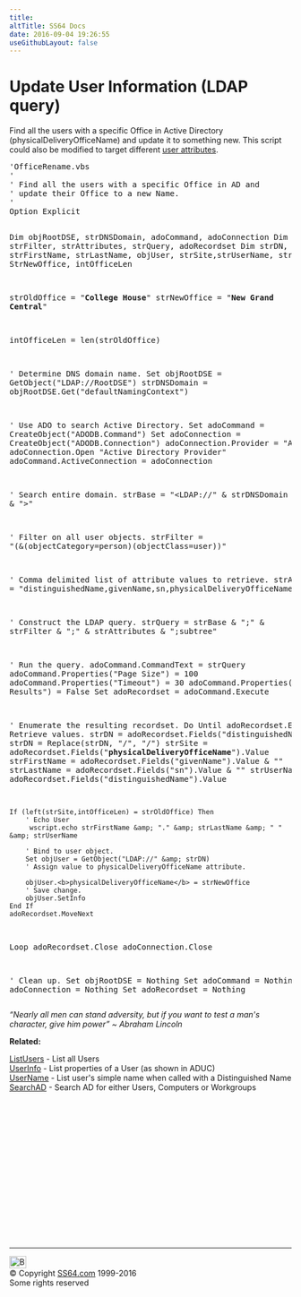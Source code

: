 ```yaml
---
title:
altTitle: SS64 Docs
date: 2016-09-04 19:26:55
useGithubLayout: false
---
```

<!-- #BeginLibraryItem "/Library/head_vbsyntax.lbi" --><!-- #EndLibraryItem --><h1>Update User Information (LDAP query)</h1> 
<p>Find all the users with a specific Office in Active Directory (physicalDeliveryOfficeName) and
update it to something new. This script could also be modified to target different <a href="syntax-userinfo.html">user attributes</a>.</p>
<pre>'OfficeRename.vbs
'
' Find all the users with a specific Office in AD and
' update their Office to a new Name.
'
Option Explicit

Dim objRootDSE, strDNSDomain, adoCommand, adoConnection
Dim strBase, strFilter, strAttributes, strQuery, adoRecordset
Dim strDN, strFirstName, strLastName, objUser, strSite,strUserName, strOldOffice, StrNewOffice, intOfficeLen


strOldOffice = "<b>College House</b>"
strNewOffice = "<b>New Grand Central</b>"

intOfficeLen = len(strOldOffice)

' Determine DNS domain name.
Set objRootDSE = GetObject("LDAP://RootDSE")
strDNSDomain = objRootDSE.Get("defaultNamingContext")

' Use ADO to search Active Directory.
Set adoCommand = CreateObject("ADODB.Command")
Set adoConnection = CreateObject("ADODB.Connection")
adoConnection.Provider = "ADsDSOObject"
adoConnection.Open "Active Directory Provider"
adoCommand.ActiveConnection = adoConnection

' Search entire domain.
strBase = "&lt;LDAP://" &amp; strDNSDomain &amp; "&gt;"

' Filter on all user objects.
strFilter = "(&amp;(objectCategory=person)(objectClass=user))"

' Comma delimited list of attribute values to retrieve.
strAttributes = "distinguishedName,givenName,sn,physicalDeliveryOfficeName"

' Construct the LDAP query.
strQuery = strBase &amp; ";" &amp; strFilter &amp; ";" &amp; strAttributes &amp; ";subtree"

' Run the query.
adoCommand.CommandText = strQuery
adoCommand.Properties("Page Size") = 100
adoCommand.Properties("Timeout") = 30
adoCommand.Properties("Cache Results") = False
Set adoRecordset = adoCommand.Execute

' Enumerate the resulting recordset.
Do Until adoRecordset.EOF
    ' Retrieve values.
    strDN = adoRecordset.Fields("distinguishedName").Value
    strDN = Replace(strDN, "/", "\/")
    strSite = adoRecordset.Fields("<b>physicalDeliveryOfficeName</b>").Value
    strFirstName = adoRecordset.Fields("givenName").Value &amp; ""
    strLastName = adoRecordset.Fields("sn").Value &amp; ""
    strUserName = adoRecordset.Fields("distinguishedName").Value

    If (left(strSite,intOfficeLen) = strOldOffice) Then
        ' Echo User
         wscript.echo strFirstName &amp; "." &amp; strLastName &amp; " " &amp; strUserName

        ' Bind to user object.
        Set objUser = GetObject("LDAP://" &amp; strDN)
        ' Assign value to physicalDeliveryOfficeName attribute.

        objUser.<b>physicalDeliveryOfficeName</b> = strNewOffice
        ' Save change.
        objUser.SetInfo
    End If
    adoRecordset.MoveNext
Loop
adoRecordset.Close
adoConnection.Close

' Clean up.
Set objRootDSE = Nothing
Set adoCommand = Nothing
Set adoConnection = Nothing
Set adoRecordset = Nothing</pre>
<p class="quote"><i>“Nearly all men can stand adversity, but if you want to test a man's character, give him power” ~ Abraham Lincoln</i></p>
<p><b>Related:</b></p>
<p><a href="syntax-users.html">ListUsers</a> - List all Users<br>
  <a href="syntax-userinfo.html">UserInfo</a> - List properties of a User (as shown in ADUC)  <br>
  <a href="syntax-username.html">UserName</a> - List user's simple name when called with a Distinguished Name<br>
<a href="syntax-ad.html">SearchAD</a> - Search AD for either Users, Computers or Workgroups</p><!-- #BeginLibraryItem "/Library/foot_vb.lbi" --><p>
<!-- VB300 -->
<ins class="adsbygoogle" style="display:inline-block;width:300px;height:250px" data-ad-client="ca-pub-6140977852749469" data-ad-slot="1683739502"></ins>
<script>
(adsbygoogle = window.adsbygoogle || []).push({});
</script></p>
<hr>
<div id="bl" class="footer"><a href="syntax-updateusers.html#"><img src="../images/top.png" width="30" height="22" alt="Back to the Top"></a></div>
<div id="br" class="footer, tagline">© Copyright <a href="../index.html">SS64.com</a> 1999-2016<br>
Some rights reserved</div><!-- #EndLibraryItem -->

